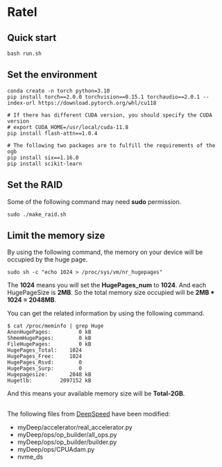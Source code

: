 # Ratel

## Quick start
```shell
bash run.sh
```

## Set the environment

```shell
conda create -n torch python=3.10
pip install torch==2.0.0 torchvision==0.15.1 torchaudio==2.0.1 --index-url https://download.pytorch.org/whl/cu118

# If there has different CUDA version, you should specify the CUDA version
# export CUDA_HOME=/usr/local/cuda-11.8
pip install flash-attn==1.0.4

# The following two packages are to fulfill the requirements of the ogb
pip install six==1.16.0
pip install scikit-learn
```

## Set the RAID

Some of the following command may need **sudo** permission.

```shell
sudo ./make_raid.sh
```

## Limit the memory size

By using the following command, the memory on your device will be occupied by the huge page.

```shell
sudo sh -c "echo 1024 > /proc/sys/vm/nr_hugepages"
```

The **1024** means you will set the **HugePages_num** to **1024**. And each HugePageSize is **2MB**. So the total memory size occupied will be **2MB * 1024 = 2048MB**.

You can get the related information by using the following command.

```shell
$ cat /proc/meminfo | grep Huge
AnonHugePages:         0 kB
ShmemHugePages:        0 kB
FileHugePages:         0 kB
HugePages_Total:    1024
HugePages_Free:     1024
HugePages_Rsvd:        0
HugePages_Surp:        0
Hugepagesize:       2048 kB
Hugetlb:         2097152 kB
```

And this means your available memory size will be **Total-2GB**.

## 

The following files from [DeepSpeed](https://github.com/microsoft/DeepSpeed) have been modified:

* myDeep/accelerator/real_accelerator.py
* myDeep/ops/op_builder/all_ops.py
* myDeep/ops/op_builder/builder.py
* myDeep/ops/CPUAdam.py
* nvme_ds
